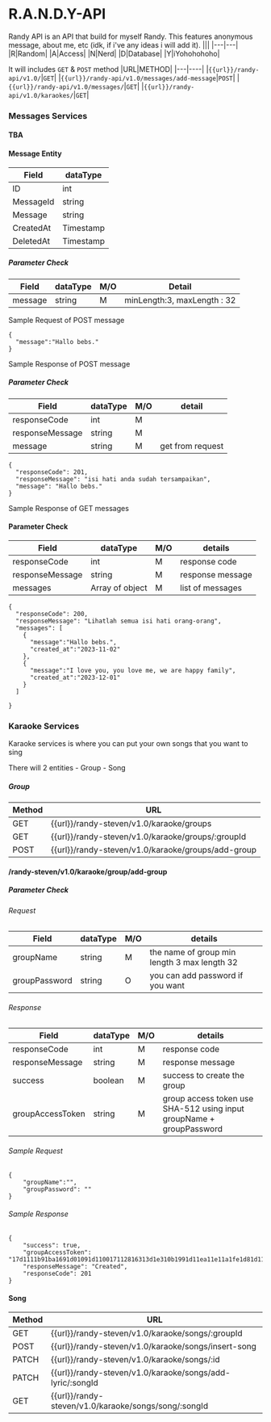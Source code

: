# R.A.N.D.Y-API
Randy API is an API that build for myself Randy. This features anonymous message, about me, etc (idk, if i've any ideas i will add it). 
|||
|---|---|
|R|Random|
|A|Access|
|N|Nerd|
|D|Database|
|Y|iYohohohoho|


It will includes `GET` & `POST` method
|URL|METHOD|
|---|----|
|`{{url}}/randy-api/v1.0/`|`GET`|
|`{{url}}/randy-api/v1.0/messages/add-message`|`POST`|
|`{{url}}/randy-api/v1.0/messages/`|`GET`|
|`{{url}}/randy-api/v1.0/karaokes/`|`GET`|


### Messages Services
#### TBA

#### Message Entity
|Field|dataType|
|-----|-------|
|ID|int|
|MessageId|string|
|Message|string|
|CreatedAt|Timestamp|
|DeletedAt|Timestamp|

##### Parameter Check
|Field|dataType|M/O|Detail|
|-----|--------|-|------|
|message|string|M|minLength:3, maxLength : 32|

Sample Request of POST message
```
{
  "message":"Hallo bebs."
}
```

Sample Response of POST message
##### Parameter Check
|Field|dataType|M/O|detail|
|-----|--------|---|------|
|responseCode|int|M||
|responseMessage|string|M||
|message|string|M|get from request|

```
{
  "responseCode": 201,
  "responseMessage": "isi hati anda sudah tersampaikan",
  "message": "Hallo bebs."
}
```

Sample Response of GET messages
#### Parameter Check

|Field|dataType|M/O|details|
|-----|--------|---|-------|
|responseCode|int|M|response code|
|responseMessage|string|M|response message|
|messages|Array of object|M|list of messages|

```
{
  "responseCode": 200,
  "responseMessage": "Lihatlah semua isi hati orang-orang",
  "messages": [
    {
      "message":"Hallo bebs.",
      "created_at":"2023-11-02"
    },
    {
      "message":"I love you, you love me, we are happy family",
      "created_at":"2023-12-01"
    }
  ]

}
```

### Karaoke Services
<p>Karaoke services is where you can put your own songs that you want to sing</p>
There will 2 entities
- Group
- Song

##### Group
|Method|URL|
|------|---|
|GET|{{url}}/randy-steven/v1.0/karaoke/groups|
|GET|{{url}}/randy-steven/v1.0/karaoke/groups/:groupId|
|POST|{{url}}/randy-steven/v1.0/karaoke/groups/add-group|

#### /randy-steven/v1.0/karaoke/group/add-group

##### Parameter Check

###### Request
|Field|dataType|M/O|details|
|-----|--------|---|-------|
|groupName|string|M|the name of group min length 3 max length 32|
|groupPassword|string|O|you can add password if you want|

###### Response
|Field|dataType|M/O|details|
|-----|--------|---|-------|
|responseCode|int|M|response code|
|responseMessage|string|M|response message|
|success|boolean|M|success to create the group|
|groupAccessToken|string|M|group access token use SHA-512 using input groupName + groupPassword|


###### Sample Request
```
{
    "groupName":"",
    "groupPassword": ""
}
```

###### Sample Response
```
{
    "success": true,
    "groupAccessToken": "17d1111b91ba1691d01091d110017112816313d1e310b1991d11ea11e11a1fe1d81d11a71b01ad1a21f91131ad1a41431091f417e1cf1481cd1a619e1ff10c16816c1cd1421ab1071d412c1ff14110b11d1201ce11511a1ee12d14c16b1e11d4",
    "responseMessage": "Created",
    "responseCode": 201
}
```

#### Song
|Method|URL|
|------|---|
|GET|{{url}}/randy-steven/v1.0/karaoke/songs/:groupId|
|POST|{{url}}/randy-steven/v1.0/karaoke/songs/insert-song|
|PATCH|{{url}}/randy-steven/v1.0/karaoke/songs/:id|
|PATCH|{{url}}/randy-steven/v1.0/karaoke/songs/add-lyric/:songId|
|GET|{{url}}/randy-steven/v1.0/karaoke/songs/song/:songId|
